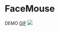 # FaceMouse
DEMO
[GIF](FaceMouse.gif)
<img src="https://github.com/codebuddha/FaceMouse/blob/master/FaceMouse.gif">
